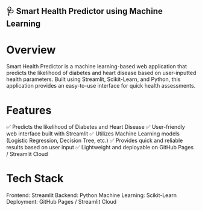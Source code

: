 ## 🩺 Smart Health Predictor using Machine Learning
# Overview
Smart Health Predictor is a machine learning-based web application that predicts the likelihood of diabetes and heart disease based on user-inputted health parameters. Built using Streamlit, Scikit-Learn, and Python, this application provides an easy-to-use interface for quick health assessments.

# Features
✅ Predicts the likelihood of Diabetes and Heart Disease
✅ User-friendly web interface built with Streamlit
✅ Utilizes Machine Learning models (Logistic Regression, Decision Tree, etc.)
✅ Provides quick and reliable results based on user input
✅ Lightweight and deployable on GitHub Pages / Streamlit Cloud

# Tech Stack
Frontend: Streamlit
Backend: Python
Machine Learning: Scikit-Learn
Deployment: GitHub Pages / Streamlit Cloud